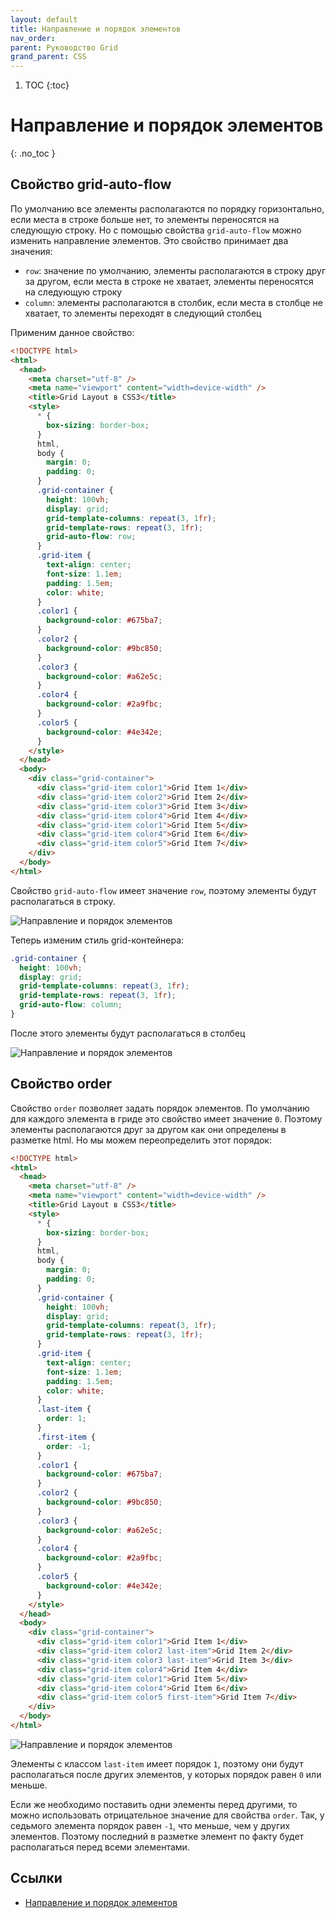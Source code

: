 ```yaml
---
layout: default
title: Направление и порядок элементов
nav_order:
parent: Руководство Grid
grand_parent: CSS
---
```


<!-- prettier-ignore-start -->
1. TOC
{:toc}

# Направление и порядок элементов
{: .no_toc }
<!-- prettier-ignore-end -->

## Свойство grid-auto-flow

По умолчанию все элементы располагаются по порядку горизонтально, если места в строке больше нет, то элементы переносятся на следующую строку. Но с помощью свойства `grid-auto-flow` можно изменить направление элементов. Это свойство принимает два значения:

- `row`: значение по умолчанию, элементы располагаются в строку друг за другом, если места в строке не хватает, элементы переносятся на следующую строку
- `column`: элементы располагаются в столбик, если места в столбце не хватает, то элементы переходят в следующий столбец

Применим данное свойство:

```html
<!DOCTYPE html>
<html>
  <head>
    <meta charset="utf-8" />
    <meta name="viewport" content="width=device-width" />
    <title>Grid Layout в CSS3</title>
    <style>
      * {
        box-sizing: border-box;
      }
      html,
      body {
        margin: 0;
        padding: 0;
      }
      .grid-container {
        height: 100vh;
        display: grid;
        grid-template-columns: repeat(3, 1fr);
        grid-template-rows: repeat(3, 1fr);
        grid-auto-flow: row;
      }
      .grid-item {
        text-align: center;
        font-size: 1.1em;
        padding: 1.5em;
        color: white;
      }
      .color1 {
        background-color: #675ba7;
      }
      .color2 {
        background-color: #9bc850;
      }
      .color3 {
        background-color: #a62e5c;
      }
      .color4 {
        background-color: #2a9fbc;
      }
      .color5 {
        background-color: #4e342e;
      }
    </style>
  </head>
  <body>
    <div class="grid-container">
      <div class="grid-item color1">Grid Item 1</div>
      <div class="grid-item color2">Grid Item 2</div>
      <div class="grid-item color3">Grid Item 3</div>
      <div class="grid-item color4">Grid Item 4</div>
      <div class="grid-item color1">Grid Item 5</div>
      <div class="grid-item color4">Grid Item 6</div>
      <div class="grid-item color5">Grid Item 7</div>
    </div>
  </body>
</html>
```

Свойство `grid-auto-flow` имеет значение `row`, поэтому элементы будут располагаться в строку.

![Направление и порядок элементов](grid-8-1.png)

Теперь изменим стиль grid-контейнера:

```css
.grid-container {
  height: 100vh;
  display: grid;
  grid-template-columns: repeat(3, 1fr);
  grid-template-rows: repeat(3, 1fr);
  grid-auto-flow: column;
}
```

После этого элементы будут располагаться в столбец

![Направление и порядок элементов](grid-8-2.png)

## Свойство order

Свойство `order` позволяет задать порядок элементов. По умолчанию для каждого элемента в гриде это свойство имеет значение `0`. Поэтому элементы располагаются друг за другом как они определены в разметке html. Но мы можем переопределить этот порядок:

```html
<!DOCTYPE html>
<html>
  <head>
    <meta charset="utf-8" />
    <meta name="viewport" content="width=device-width" />
    <title>Grid Layout в CSS3</title>
    <style>
      * {
        box-sizing: border-box;
      }
      html,
      body {
        margin: 0;
        padding: 0;
      }
      .grid-container {
        height: 100vh;
        display: grid;
        grid-template-columns: repeat(3, 1fr);
        grid-template-rows: repeat(3, 1fr);
      }
      .grid-item {
        text-align: center;
        font-size: 1.1em;
        padding: 1.5em;
        color: white;
      }
      .last-item {
        order: 1;
      }
      .first-item {
        order: -1;
      }
      .color1 {
        background-color: #675ba7;
      }
      .color2 {
        background-color: #9bc850;
      }
      .color3 {
        background-color: #a62e5c;
      }
      .color4 {
        background-color: #2a9fbc;
      }
      .color5 {
        background-color: #4e342e;
      }
    </style>
  </head>
  <body>
    <div class="grid-container">
      <div class="grid-item color1">Grid Item 1</div>
      <div class="grid-item color2 last-item">Grid Item 2</div>
      <div class="grid-item color3 last-item">Grid Item 3</div>
      <div class="grid-item color4">Grid Item 4</div>
      <div class="grid-item color1">Grid Item 5</div>
      <div class="grid-item color4">Grid Item 6</div>
      <div class="grid-item color5 first-item">Grid Item 7</div>
    </div>
  </body>
</html>
```

![Направление и порядок элементов](grid-8-3.png)

Элементы с классом `last-item` имеет порядок `1`, поэтому они будут располагаться после других элементов, у которых порядок равен `0` или меньше.

Если же необходимо поставить одни элементы перед другими, то можно использовать отрицательное значение для свойства `order`. Так, у седьмого элемента порядок равен `-1`, что меньше, чем у других элементов. Поэтому последний в разметке элемент по факту будет располагаться перед всеми элементами.

## Ссылки

- [Направление и порядок элементов](https://metanit.com/web/html5/13.8.php)
